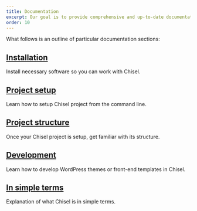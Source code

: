 ```yaml
---
title: Documentation
excerpt: Our goal is to provide comprehensive and up-to-date documentation of Chisel.
order: 10
---
```


What follows is an outline of particular documentation sections:
 
## [Installation](/docs/installation)
Install necessary software so you can work with Chisel. 

## [Project setup](/docs/setup)
Learn how to setup Chisel project from the command line.

## [Project structure](/docs/structure)
Once your Chisel project is setup, get familiar with its structure.

## [Development](/docs/development)
Learn how to develop WordPress themes or front-end templates in Chisel.

## [In simple terms](/docs/simple)
Explanation of what Chisel is in simple terms.

